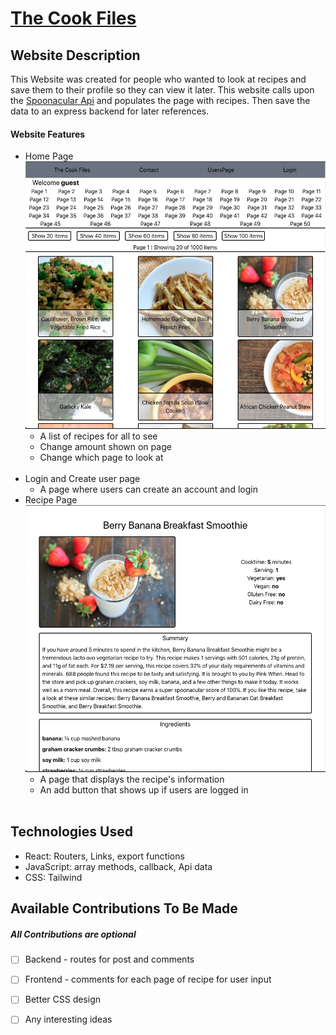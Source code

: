 # [The Cook Files](https://60a71f1b3a2e6800078c3d4d--sleepy-wiles-fee4ff.netlify.app/)
## Website Description
This Website was created for people who wanted to look at recipes and save them to their profile so they can view it later. This website calls upon the [Spoonacular Api](https://spoonacular.com/food-api) and populates the page with recipes. Then save the data to an express backend for later references.



#### Website Features

- Home Page
![Getting Started](src/Assets/Home.png) <br />
    - A list of recipes for all to see
    - Change amount shown on page
    - Change which page to look at
    <br/>
- Login and Create user page 
    - A page where users can create an account and login
- Recipe Page
![Getting Started](src/Assets/Recipe.png) <br />
    - A page that displays the recipe's information
    - An add button that shows up if users are logged in
    <br/>


## Technologies Used
- React: Routers, Links, export functions
- JavaScript: array methods, callback, Api data
- CSS: Tailwind



## Available Contributions To Be Made
##### All Contributions are optional
- [ ] Backend - routes for post and comments
- [ ] Frontend - comments for each page of recipe for user input
- [ ] Better CSS design
- [ ] Any interesting ideas

